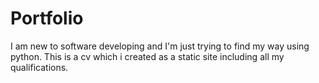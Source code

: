 # Portfolio

I am new to software developing
and I'm just trying to find my way using python.
This is a cv which i created as a static site including all my qualifications. 

